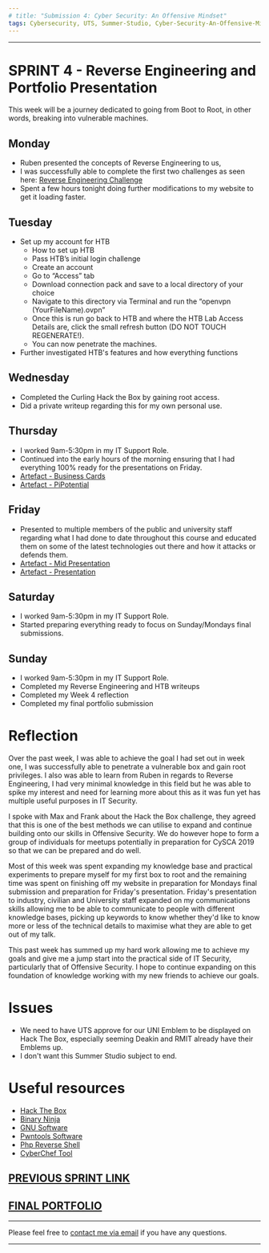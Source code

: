 ```yaml
---
# title: "Submission 4: Cyber Security: An Offensive Mindset"
tags: Cybersecurity, UTS, Summer-Studio, Cyber-Security-An-Offensive-Mindset, Sprint-4
---
```

___

# SPRINT 4 - Reverse Engineering and Portfolio Presentation
This week will be a journey dedicated to going from Boot to Root, in other words, breaking into vulnerable machines.

## Monday
  - Ruben presented the concepts of Reverse Engineering to us,
  - I was successfully able to complete the first two challenges as seen here: [Reverse Engineering Challenge](https://github.com/AlwaysExtreme/root9b/blob/master/screenshots/ReverseEngineeringChallenge%20-%20Solution.pdf)
  - Spent a few hours tonight doing further modifications to my website to get it loading faster.
      
## Tuesday
  - Set up my account for HTB
    - How to set up HTB
    - Pass HTB’s initial login challenge
    - Create an account
    - Go to “Access” tab
    - Download connection pack and save to a local directory of your choice
    - Navigate to this directory via Terminal and run the “openvpn (YourFileName).ovpn”
    - Once this is run go back to HTB and where the HTB Lab Access Details are, click the small refresh button (DO NOT TOUCH REGENERATE!).
    - You can now penetrate the machines.
  - Further investigated HTB's features and how everything functions

  
## Wednesday
  - Completed the Curling Hack the Box by gaining root access.
  - Did a private writeup regarding this for my own personal use.
  
## Thursday
  - I worked 9am-5:30pm in my IT Support Role.
  - Continued into the early hours of the morning ensuring that I had everything 100% ready for the presentations on Friday.
  - [Artefact - Business Cards](https://github.com/AlwaysExtreme/root9b/blob/master/screenshots/image.png)
  - [Artefact - PiPotential](https://github.com/AlwaysExtreme/root9b/blob/master/screenshots/PiPotential-Friday.docx)
  
## Friday
  - Presented to multiple members of the public and university staff regarding what I had done to date throughout this course and educated them on some of the latest technologies out there and how it attacks or defends them.
  - [Artefact - Mid Presentation](https://github.com/AlwaysExtreme/root9b/blob/master/screenshots/Mid-Presentation.JPG)
  - [Artefact - Presentation](https://github.com/AlwaysExtreme/root9b/blob/master/screenshots/Presentation.JPG)
  
## Saturday
  - I worked 9am-5:30pm in my IT Support Role.
  - Started preparing everything ready to focus on Sunday/Mondays final submissions.
  
## Sunday
  - I worked 9am-5:30pm in my IT Support Role.
  - Completed my Reverse Engineering and HTB writeups
  - Completed my Week 4 reflection
  - Completed my final portfolio submission



# Reflection

Over the past week, I was able to achieve the goal I had set out in week one, I was successfully able to penetrate a vulnerable box and gain root privileges. I also was able to learn from Ruben in regards to Reverse Engineering, I had very minimal knowledge in this field but he was able to spike my interest and need for learning more about this as it was fun yet has multiple useful purposes in IT Security.

I spoke with Max and Frank about the Hack the Box challenge, they agreed that this is one of the best methods we can utilise to expand and continue building onto our skills in Offensive Security. We do however hope to form a group of individuals for meetups potentially in preparation for CySCA 2019 so that we can be prepared and do well.

Most of this week was spent expanding my knowledge base and practical experiments to prepare myself for my first box to root and the remaining time was spent on finishing off my website in preparation for Mondays final submission and preparation for Friday's presentation. Friday's presentation to industry, civilian and University staff expanded on my communications skills allowing me to be able to communicate to people with different knowledge bases, picking up keywords to know whether they'd like to know more or less of the technical details to maximise what they are able to get out of my talk.

This past week has summed up my hard work allowing me to achieve my goals and give me a jump start into the practical side of IT Security, particularly that of Offensive Security. I hope to continue expanding on this foundation of knowledge working with my new friends to achieve our goals.


# Issues
  - We need to have UTS approve for our UNI Emblem to be displayed on Hack The Box, especially seeming Deakin and RMIT already have their Emblems up.
  - I don't want this Summer Studio subject to end.


# Useful resources
  - [Hack The Box](https://www.hackthebox.eu/)
  - [Binary Ninja](https://binary.ninja/)
  - [GNU Software](https://www.gnu.org/software/gdb/)
  - [Pwntools Software](https://pypi.org/project/pwntools/)
  - [Php Reverse Shell](https://github.com/pentestmonkey/php-reverse-shell)
  - [CyberChef Tool](https://gchq.github.io/CyberChef/)


## [PREVIOUS SPRINT LINK](https://root9b.tech/2019/02/18/Sprint-3-Retrospective.html)

## [FINAL PORTFOLIO](https://root9b.tech/2019/03/04/Final-Portfolio-Reflection.html)


---
Please feel free to [contact me via email](mailto:mitchell.l.tuck@student.uts.edu.au) if you have any questions.

<!--more-->

---

